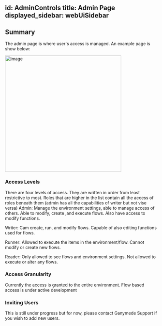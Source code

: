 id: AdminControls
title: Admin Page
displayed_sidebar: webUiSidebar
---

## Summary

The admin page is where user's access is managed. An example page is show below:

<img width="384" alt="image" src="https://storage.googleapis.com/ganymede-bio-website/public/apiServer/AdminPage.png" />


### Access Levels
There are four levels of access. They are written in order from least restrictive to most. Roles that are higher 
in the list contain all the access of roles beneath them (admin has all the capabilities of writer but not vise versa)
Admin:
    Manage the environment settings, able to manage access of others. Able to modify, create ,and execute flows. Also have access to modify functions.

Writer:
    Cam create, run, and modify flows. Capable of also editing functions used for flows.

Runner:
    Allowed to execute the items in the environment/flow. Cannot modify or create new flows.

Reader:
    Only allowed to see flows and environment settings. Not allowed to execute or alter any flows.

### Access Granularity
Currently the access is granted to the entire environment. Flow based access is under active development

### Inviting Users
This is still under progress but for now, please contact Ganymede Support if you wish to add new users.